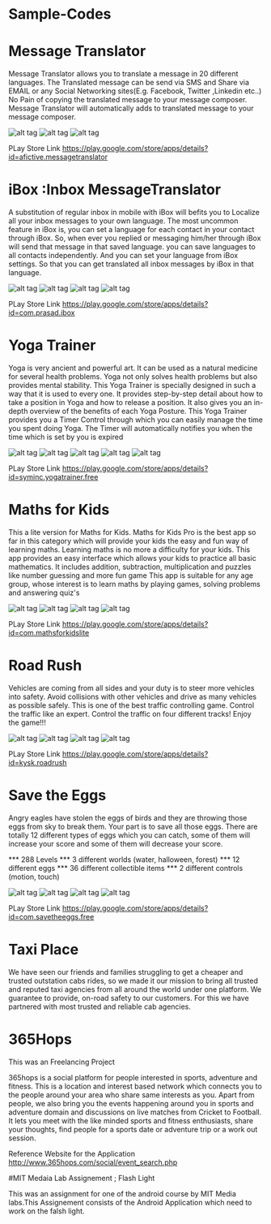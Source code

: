 # Sample-Codes

# Message Translator

Message Translator allows you to translate a message in 20 different languages.
The Translated message can be send via SMS and Share via EMAIL or any Social Networking sites(E.g. Facebook, Twitter ,Linkedin etc..)
No Pain of copying the translated message to your message composer. Message Translator will automatically adds to translated message to your message composer.

![alt tag](https://cloud.githubusercontent.com/assets/18095327/14097526/115163d6-f540-11e5-92c4-9a7f99edcab7.jpg)
![alt tag](https://cloud.githubusercontent.com/assets/18095327/14097527/1387fe76-f540-11e5-894e-6d3be26b2e40.jpg)
![alt tag](https://cloud.githubusercontent.com/assets/18095327/14097528/156f109e-f540-11e5-84c1-2078d111b65d.jpg)

PLay Store Link
https://play.google.com/store/apps/details?id=afictive.messagetranslator

# iBox :Inbox MessageTranslator

A substitution of regular inbox in mobile with iBox will befits you to Localize all your inbox messages to your own language.
The most uncommon feature in iBox is, you can set a language for each contact in your contact through iBox. So, when ever you replied or messaging him/her through iBox will send that message in that saved language.
you can save languages to all contacts independently.
And you can set your language from iBox settings. So that you can get translated all inbox messages by iBox in that language.

![alt tag](https://cloud.githubusercontent.com/assets/18095327/14097711/245f4428-f542-11e5-86ca-1cd328eeb5da.png)
![alt tag](https://cloud.githubusercontent.com/assets/18095327/14097714/291716e4-f542-11e5-80ad-77f37c8645da.png)
![alt tag](https://cloud.githubusercontent.com/assets/18095327/14097715/2bd6d6c6-f542-11e5-835f-c5d20850b4da.png)
![alt tag](https://cloud.githubusercontent.com/assets/18095327/14097720/3e70ecae-f542-11e5-8c88-6072a5c16366.png)

PLay Store Link
https://play.google.com/store/apps/details?id=com.prasad.ibox


# Yoga Trainer

Yoga is very ancient and powerful art. It can be used as a natural medicine for several health problems. Yoga not only solves health problems but also provides mental stability.
This Yoga Trainer is specially designed in such a way that it is used to every one. It provides step-by-step detail about how to take a position in Yoga and how to release a position.
It also gives you an in-depth overview of the benefits of each Yoga Posture.
This Yoga Trainer provides you a Timer Control through which you can easily manage the time you spent doing Yoga. The Timer will automatically notifies you when the time which is set by you is expired


![alt tag](https://cloud.githubusercontent.com/assets/18095327/14097874/17a7cb22-f544-11e5-8fe7-8e6f216b5c8c.png)
![alt tag](https://cloud.githubusercontent.com/assets/18095327/14097875/17a85c04-f544-11e5-9524-dd0fc09c2982.png)
![alt tag](https://cloud.githubusercontent.com/assets/18095327/14097873/17a750fc-f544-11e5-8944-93c36db9c4e0.png)
![alt tag](https://cloud.githubusercontent.com/assets/18095327/14097877/17aa7df4-f544-11e5-952a-4fc91a27fa2b.png)
![alt tag](https://cloud.githubusercontent.com/assets/18095327/14097876/17a9aa00-f544-11e5-9fb1-461edbf48944.png)

PLay Store Link
https://play.google.com/store/apps/details?id=syminc.yogatrainer.free

# Maths for Kids

This a lite version for Maths for Kids.
Maths for Kids Pro is the best app so far in this category which will provide your kids the easy and fun way of learning maths. Learning maths is no more a difficulty for your kids. This app provides an easy interface which allows your kids to practice all basic mathematics. It includes addition, subtraction, multiplication and puzzles like number guessing and more fun game
This app is suitable for any age group, whose interest is to learn maths by playing games, solving problems
and answering quiz's

![alt tag](https://cloud.githubusercontent.com/assets/18095327/14097745/6592cf82-f542-11e5-8ccc-171311487757.png)
![alt tag](https://cloud.githubusercontent.com/assets/18095327/14097747/65930542-f542-11e5-8f92-d867efa99017.png)
![alt tag](https://cloud.githubusercontent.com/assets/18095327/14097748/65937770-f542-11e5-9e5b-64fe3e33245c.png)
![alt tag](https://cloud.githubusercontent.com/assets/18095327/14097750/65b036a8-f542-11e5-9761-36d478edb2ef.png)

PLay Store Link
https://play.google.com/store/apps/details?id=com.mathsforkidslite


# Road Rush

Vehicles are coming from all sides and your duty is to steer more vehicles into safety.
Avoid collisions with other vehicles and drive as many vehicles as possible safely. This is one of the best traffic controlling game. Control the traffic like an expert.
Control the traffic on four different tracks!
Enjoy the game!!!

![alt tag](https://cloud.githubusercontent.com/assets/18095327/14097738/65720ef0-f542-11e5-8f0c-0c8090560f87.png)
![alt tag](https://cloud.githubusercontent.com/assets/18095327/14097739/65720b58-f542-11e5-8407-b904ed36fbf4.png)
![alt tag](https://cloud.githubusercontent.com/assets/18095327/14097743/6575bc94-f542-11e5-8564-2a2421cf6ed0.png)
![alt tag](https://cloud.githubusercontent.com/assets/18095327/14097740/6572776e-f542-11e5-9a08-1c75aacec4ec.png)

PLay Store Link
https://play.google.com/store/apps/details?id=kysk.roadrush

# Save the Eggs

Angry eagles have stolen the eggs of birds and they are throwing those eggs from sky to break them. Your part is to save all those eggs.
There are totally 12 different types of eggs which you can catch, some of them will increase your score and some of them will decrease your score.

*** 288 Levels 
*** 3 different worlds (water, halloween, forest)
*** 12 different eggs
*** 36 different collectible items
*** 2 different controls (motion, touch)

![alt tag](https://cloud.githubusercontent.com/assets/18095327/14097741/6572e3fc-f542-11e5-815b-7f6781c00703.png)
![alt tag](https://cloud.githubusercontent.com/assets/18095327/14097742/65742bf4-f542-11e5-88e5-8d12270c16d8.png)
![alt tag](https://cloud.githubusercontent.com/assets/18095327/14097749/65952430-f542-11e5-9f62-6f1dfae5e9a6.png)
![alt tag](https://cloud.githubusercontent.com/assets/18095327/14097746/6592f624-f542-11e5-8fac-4c80b2f54050.png)

PLay Store Link
https://play.google.com/store/apps/details?id=com.savetheeggs.free

# Taxi Place

We have seen our friends and families struggling to get a cheaper and trusted outstation cabs rides, so we made it our mission to bring all trusted and reputed taxi agencies from all around the world under one platform.
We guarantee to provide, on-road safety to our customers. For this we have partnered with most trusted and reliable cab agencies.

# 365Hops 
This was an Freelancing Project

365hops is a social platform for people interested in sports, adventure and fitness. This is a location and interest based network which connects you to the people around your area who share same interests as you. Apart from people, we also bring you the events happening around you in sports and adventure domain and discussions on live matches from Cricket to Football. 
It lets you meet with the like minded sports and fitness enthusiasts, share your thoughts, find people for a sports date or adventure trip or a work out session. 

Reference Website for the Application 
http://www.365hops.com/social/event_search.php

#MIT Medaia Lab Assignement ; Flash Light

This was an assignment for one of the android course by MIT Media labs.This Assignement consists of the Android Application which need to work on the falsh light.
 


